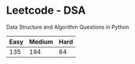 # Leetcode - DSA

Data Structure and Algorithm Questions in Python

| Easy   |  Medium  | Hard |
|--------|----------|------|
|   135  |    194   |  64  |
